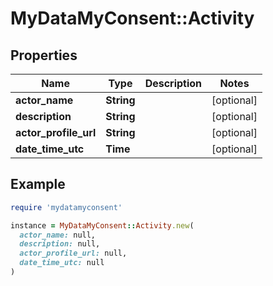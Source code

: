 # MyDataMyConsent::Activity

## Properties

| Name | Type | Description | Notes |
| ---- | ---- | ----------- | ----- |
| **actor_name** | **String** |  | [optional] |
| **description** | **String** |  | [optional] |
| **actor_profile_url** | **String** |  | [optional] |
| **date_time_utc** | **Time** |  | [optional] |

## Example

```ruby
require 'mydatamyconsent'

instance = MyDataMyConsent::Activity.new(
  actor_name: null,
  description: null,
  actor_profile_url: null,
  date_time_utc: null
)
```

